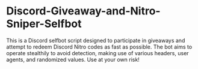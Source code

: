 # Discord-Giveaway-and-Nitro-Sniper-Selfbot
This is a Discord selfbot script designed to participate in giveaways and attempt to redeem Discord Nitro codes as fast as possible. The bot aims to operate stealthily to avoid detection, making use of various headers, user agents, and randomized values. Use at your own risk!
